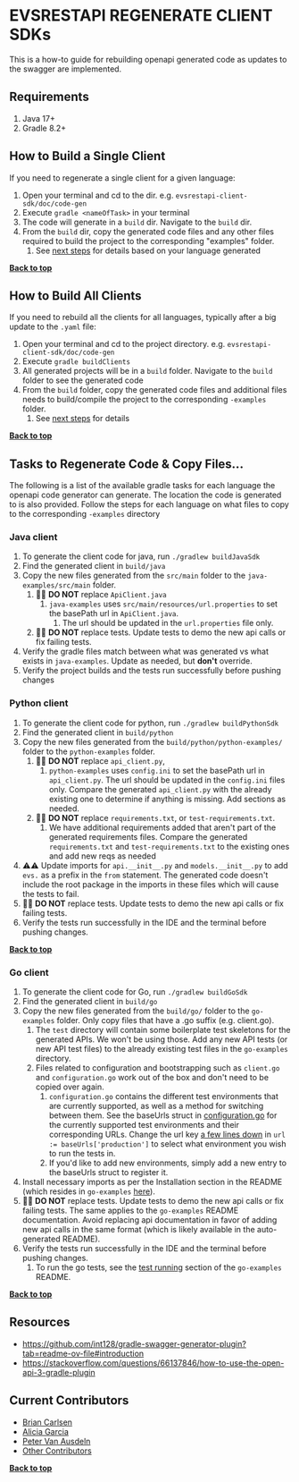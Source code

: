 <a name="top" />

# EVSRESTAPI REGENERATE CLIENT SDKs

This is a how-to guide for rebuilding openapi generated code as updates to the swagger are implemented.

## Requirements

1. Java 17+
2. Gradle 8.2+

## How to Build a Single Client

If you need to regenerate a single client for a given language:

1. Open your terminal and cd to the dir. e.g. `evsrestapi-client-sdk/doc/code-gen`
2. Execute `gradle <nameOfTask>` in your terminal
3. The code will generate in a `build` dir. Navigate to the `build` dir.
4. From the `build` dir, copy the generated code files and any other files required to build the project to the
   corresponding "examples" folder.
   1. See [next steps](#tasks-to-regenerate-code--copy-files) for details based on your language generated

**[Back to top](#evsrestapi-regenerate-client-sdks)**

## How to Build All Clients

If you need to rebuild all the clients for all languages, typically after a big update to the `.yaml` file:

1. Open your terminal and cd to the project directory. e.g. `evsrestapi-client-sdk/doc/code-gen`
2. Execute `gradle buildClients`
3. All generated projects will be in a `build` folder. Navigate to the `build` folder to see the generated code
4. From the `build` folder, copy the generated code files and additional files needs to build/compile the project to the
   corresponding `-examples` folder.
   1. See [next steps](#tasks-to-regenerate-code--copy-files) for details

**[Back to top](#evsrestapi-regenerate-client-sdks)**

## Tasks to Regenerate Code & Copy Files...

The following is a list of the available gradle tasks for each language the openapi code generator can generate. The
location the code is generated to is also provided. Follow the steps for each language on what files to copy to the
corresponding `-examples` directory

### Java client

1. To generate the client code for java, run `./gradlew buildJavaSdk`
2. Find the generated client in `build/java`
3. Copy the new files generated from the `src/main` folder to the `java-examples/src/main` folder.
   1. 🚫🚫 **DO NOT** replace `ApiClient.java`
      1. `java-examples` uses `src/main/resources/url.properties` to set the basePath url in `ApiClient.java`.
         1. The url should be updated in the `url.properties` file only.
   2. 🚫🚫 **DO NOT** replace tests. Update tests to demo the new api calls or fix failing tests.
4. Verify the gradle files match between what was generated vs what exists in `java-examples`. Update as needed, but
   **don't** override.
5. Verify the project builds and the tests run successfully before pushing changes

### Python client

1. To generate the client code for python, run `./gradlew buildPythonSdk`
2. Find the generated client in `build/python`
3. Copy the new files generated from the `build/python/python-examples/` folder to the `python-examples` folder.
   1. 🚫🚫 **DO NOT** replace `api_client.py`,
      1. `python-examples` uses `config.ini` to set the basePath url in `api_client.py`. The url should be updated in
         the `config.ini` files only. Compare the generated `api_client.py` with the already existing one to determine
         if anything is missing. Add sections as needed.
   2. 🚫🚫 **DO NOT** replace `requirements.txt`, or `test-requirements.txt`.
      1. We have additional requirements added that aren't part of the generated requirements files. Compare the
         generated `requirements.txt` and `test-requirements.txt` to the existing ones and add new reqs as needed
4. ⚠️⚠️ Update imports for `api.__init__.py` and `models.__init__.py` to add `evs.` as a prefix in the `from` statement. The generated
   code doesn't include the root package in the imports in these files which will cause the tests to fail.
5. 🚫🚫 **DO NOT** replace tests. Update tests to demo the new api calls or fix failing tests.
6. Verify the tests run successfully in the IDE and the terminal before pushing changes.

**[Back to top](#evsrestapi-regenerate-client-sdks)**

### Go client

1. To generate the client code for Go, run `./gradlew buildGoSdk`
2. Find the generated client in `build/go`
3. Copy the new files generated from the `build/go/` folder to the `go-examples` folder. Only copy files that have a .go suffix (e.g. client.go).
   1. The `test` directory will contain some boilerplate test skeletons for the generated APIs. We won't be using those. Add any new API tests (or new API test files) to the already existing test files in the `go-examples` directory.
   2. Files related to configuration and bootstrapping such as `client.go` and `configuration.go` work out of the box and don't need to be copied over again.
      1. `configuration.go` contains the different test environments that are currently supported, as well as a method for switching between them. See the baseUrls struct in [configuration.go](configuration.go#L87) for the currently supported test environments and their corresponding URLs. Change the url key [a few lines down](configuration.go#L99) in `url := baseUrls['production']` to select what environment you wish to run the tests in.
      2. If you'd like to add new environments, simply add a new entry to the baseUrls struct to register it.
4. Install necessary imports as per the Installation section in the README (which resides in `go-examples` [here](../../go-examples/README.md#installation)).
5. 🚫🚫 **DO NOT** replace tests. Update tests to demo the new api calls or fix failing tests. The same applies to the `go-examples` README documentation. Avoid replacing api documentation in favor of adding new api calls in the same format (which is likely available in the auto-generated README).
6. Verify the tests run successfully in the IDE and the terminal before pushing changes.
   1. To run the go tests, see the [test running](../../go-examples/README.md#installation) section of the `go-examples` README.

**[Back to top](#evsrestapi-regenerate-client-sdks)**

## Resources

- <https://github.com/int128/gradle-swagger-generator-plugin?tab=readme-ov-file#introduction>
- <https://stackoverflow.com/questions/66137846/how-to-use-the-open-api-3-gradle-plugin>

## Current Contributors

- [Brian Carlsen](https://github.com/bcarlsenca)
- [Alicia Garcia](https://github.com/gaaliciA1990)
- [Peter Van Ausdeln](https://github.com/peter-va)
- [Other Contributors](https://github.com/NCIEVS/evsrestapi-client-SDK/graphs/contributors)

**[Back to top](#evsrestapi-regenerate-client-sdks)**
